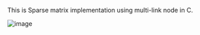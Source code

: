 This is Sparse matrix implementation using multi-link node in C.


![image](http://github.com/Pratiknarola/c/sparse_matrix/Linked_Representation_of_Sparse_Matrix.png)
